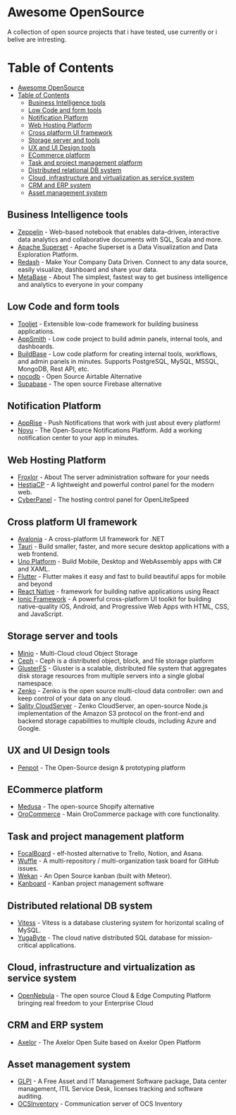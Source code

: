 # Awesome OpenSource

A collection of open source projects that i have tested, use currently or i belive are intresting.

# Table of Contents

- [Awesome OpenSource](#awesome-opensource)
- [Table of Contents](#table-of-contents)
  - [Business Intelligence tools](#business-intelligence-tools)
  - [Low Code and form tools](#low-code-and-form-tools)
  - [Notification Platform](#notification-platform)
  - [Web Hosting Platform](#web-hosting-platform)
  - [Cross platform UI framework](#cross-platform-ui-framework)
  - [Storage server and tools](#storage-server-and-tools)
  - [UX and UI Design tools](#ux-and-ui-design-tools)
  - [ECommerce platform](#ecommerce-platform)
  - [Task and project management platform](#task-and-project-management-platform)
  - [Distributed relational DB system](#distributed-relational-db-system)
  - [Cloud, infrastructure and virtualization as service system](#cloud-infrastructure-and-virtualization-as-service-system)
  - [CRM and ERP system](#crm-and-erp-system)
  - [Asset management system](#asset-management-system)


## Business Intelligence tools

* [Zeppelin](https://github.com/apache/zeppelin) - Web-based notebook that enables data-driven, interactive data analytics and collaborative documents with SQL, Scala and more.
* [Apache Superset](https://github.com/apache/superset) - Apache Superset is a Data Visualization and Data Exploration Platform.
* [Redash](https://github.com/getredash/redash) - Make Your Company Data Driven. Connect to any data source, easily visualize, dashboard and share your data.
* [MetaBase](https://github.com/metabase/metabase) - About
The simplest, fastest way to get business intelligence and analytics to everyone in your company

## Low Code and form tools

* [Tooljet](https://github.com/ToolJet/ToolJet) - Extensible low-code framework for building business applications.
* [AppSmith](https://github.com/appsmithorg/appsmith) - Low code project to build admin panels, internal tools, and dashboards.
* [BuildBase](https://github.com/Budibase/budibase) - Low code platform for creating internal tools, workflows, and admin panels in minutes. Supports PostgreSQL, MySQL, MSSQL, MongoDB, Rest API, etc.
* [nocodb](https://github.com/nocodb/nocodb) - Open Source Airtable Alternative
* [Supabase](https://github.com/supabase/supabase) - The open source Firebase alternative

## Notification Platform

* [AppRise](https://github.com/caronc/apprise) - Push Notifications that work with just about every platform!
* [Novu](https://github.com/novuhq/novu) - The Open-Source Notifications Platform. Add a working notification center to your app in minutes.

## Web Hosting Platform

* [Froxlor](https://github.com/Froxlor/Froxlor) - About
The server administration software for your needs
* [HestiaCP](https://github.com/hestiacp/hestiacp) - A lightweight and powerful control panel for the modern web.
* [CyberPanel](https://github.com/usmannasir/cyberpanel) - The hosting control panel for OpenLiteSpeed

## Cross platform UI framework

* [Avalonia](https://github.com/AvaloniaUI/Avalonia) - A cross-platform UI framework for .NET
* [Tauri](https://github.com/tauri-apps/tauri) - Build smaller, faster, and more secure desktop applications with a web frontend.
* [Uno Platform](https://github.com/unoplatform/uno) - Build Mobile, Desktop and WebAssembly apps with C# and XAML.
* [Flutter](https://github.com/flutter/flutter) - Flutter makes it easy and fast to build beautiful apps for mobile and beyond
* [React Native](https://github.com/facebook/react-native) -  framework for building native applications using React
* [Ionic Framework](https://github.com/ionic-team/ionic-framework) - A powerful cross-platform UI toolkit for building native-quality iOS, Android, and Progressive Web Apps with HTML, CSS, and JavaScript.

## Storage server and tools

* [Minio](https://github.com/minio/minio) - Multi-Cloud cloud Object Storage
* [Ceph](https://github.com/ceph/ceph) - Ceph is a distributed object, block, and file storage platform
* [GlusterFS](https://docs.gluster.org/en/latest/Quick-Start-Guide/Quickstart/) - Gluster is a scalable, distributed file system that aggregates disk storage resources from multiple servers into a single global namespace.
* [Zenko](https://github.com/scality/Zenko) - Zenko is the open source multi-cloud data controller: own and keep control of your data on any cloud.
* [Sality CloudServer](https://github.com/scality/cloudserver) - Zenko CloudServer, an open-source Node.js implementation of the Amazon S3 protocol on the front-end and backend storage capabilities to multiple clouds, including Azure and Google.

## UX and UI Design tools

* [Penpot](https://github.com/penpot/penpot) - The Open-Source design & prototyping platform

## ECommerce platform

* [Medusa](https://github.com/medusajs/medusa) - The open-source Shopify alternative
* [OroCommerce](https://github.com/oroinc/orocommerce) - Main OroCommerce package with core functionality.

## Task and project management platform

* [FocalBoard](https://github.com/mattermost/focalboard) - elf-hosted alternative to Trello, Notion, and Asana.
* [Wuffle](https://github.com/nikku/wuffle) - A multi-repository / multi-organization task board for GitHub issues.
* [Wekan](https://github.com/wekan/wekan) - An Open Source kanban (built with Meteor).
* [Kanboard](https://github.com/kanboard/kanboard) - Kanban project management software

## Distributed relational DB system

* [Vitess](https://github.com/vitessio/vitess) - Vitess is a database clustering system for horizontal scaling of MySQL.
* [YugaByte](https://github.com/yugabyte/yugabyte-db) - The cloud native distributed SQL database for mission-critical applications.

## Cloud, infrastructure and virtualization as service system

* [OpenNebula](https://github.com/OpenNebula/one) - The open source Cloud & Edge Computing Platform bringing real freedom to your Enterprise Cloud

## CRM and ERP system

* [Axelor](https://github.com/axelor/axelor-open-suite) - The Axelor Open Suite based on Axelor Open Platform

## Asset management system

* [GLPI](https://github.com/glpi-project/glpi) - A Free Asset and IT Management Software package, Data center management, ITIL Service Desk, licenses tracking and software auditing.
* [OCSInventory](https://github.com/OCSInventory-NG/OCSInventory-Server) - Communication server of OCS Inventory
